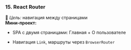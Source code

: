 
### **15. React Router**

🎯 _Цель:_ навигация между страницами  
**Мини‑проект:**

- SPA с двумя страницами: Главная + О пользователе
    
- Навигация `Link`, маршруты через `BrowserRouter`
